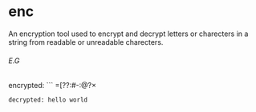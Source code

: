 # enc
An encryption tool used to encrypt and decrypt letters or charecters in a string from readable or unreadable charecters.

###### E.G
encrypted: ```
=[??:#-:@?×
```
decrypted: hello world

